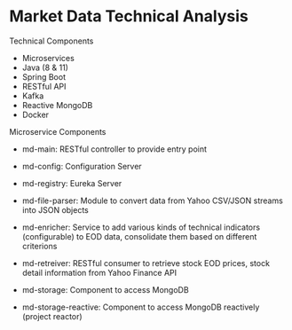 # Market Data Technical Analysis

Technical Components
- Microservices
- Java (8 & 11)
- Spring Boot
- RESTful API
- Kafka
- Reactive MongoDB 
- Docker

Microservice Components
- md-main: RESTful controller to provide entry point 

- md-config: Configuration Server 

- md-registry: Eureka Server

- md-file-parser: Module to convert data from Yahoo CSV/JSON streams into JSON objects

- md-enricher: Service to add various kinds of technical indicators (configurable) to EOD data, consolidate them based on different criterions 

- md-retreiver: RESTful consumer to retrieve stock EOD prices, stock detail information from Yahoo Finance API 

- md-storage: Component to access MongoDB

- md-storage-reactive: Component to access MongoDB reactively (project reactor)
